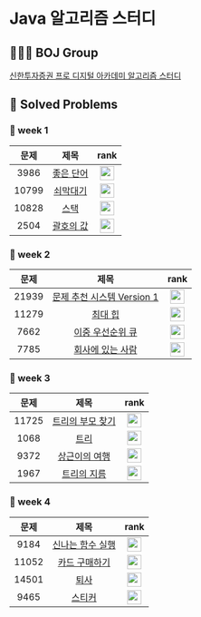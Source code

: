 # Java 알고리즘 스터디

## 🧑🏻‍💻 BOJ Group
 
[신한투자증권 프로 디지털 아카데미 알고리즘 스터디](https://www.acmicpc.net/group/19666)

## 📌 Solved Problems

### 🚩 week 1
| 문제 | 제목 | rank |
| :--: | :--: | :--: |
| 3986 | [좋은 단어](https://www.acmicpc.net/problem/3986) | <img height="25px" width="25px" src="https://static.solved.ac/tier_small/7.svg"/> |
| 10799 | [쇠막대기](https://www.acmicpc.net/problem/10799) | <img height="25px" width="25px" src="https://static.solved.ac/tier_small/9.svg"/> |
| 10828 | [스택](https://www.acmicpc.net/problem/10828) | <img height="25px" width="25px" src="https://static.solved.ac/tier_small/7.svg"/> |
| 2504 | [괄호의 값](https://www.acmicpc.net/problem/2504) | <img height="25px" width="25px" src="https://static.solved.ac/tier_small/11.svg"/> |


### 🚩 week 2
| 문제 | 제목 | rank |
| :--: | :--: | :--: |
| 21939 | [문제 추천 시스템 Version 1](https://www.acmicpc.net/problem/21939) | <img height="25px" width="25px" src="https://static.solved.ac/tier_small/12.svg"/> |
| 11279 | [최대 힙](https://www.acmicpc.net/problem/11279) | <img height="25px" width="25px" src="https://static.solved.ac/tier_small/9.svg"/> |
| 7662 | [이중 우선순위 큐](https://www.acmicpc.net/problem/7662) | <img height="25px" width="25px" src="https://static.solved.ac/tier_small/12.svg"/> |
| 7785 | [회사에 있는 사람](https://www.acmicpc.net/problem/7785) | <img height="25px" width="25px" src="https://static.solved.ac/tier_small/6.svg"/> |

### 🚩 week 3
| 문제 | 제목 | rank |
| :--: | :--: | :--: |
| 11725 | [트리의 부모 찾기](https://www.acmicpc.net/problem/11725) | <img height="25px" width="25px" src="https://static.solved.ac/tier_small/9.svg"/> |
| 1068 | [트리](https://www.acmicpc.net/problem/1068) | <img height="25px" width="25px" src="https://static.solved.ac/tier_small/11.svg"/> |
| 9372 | [상근이의 여행](https://www.acmicpc.net/problem/9372) | <img height="25px" width="25px" src="https://static.solved.ac/tier_small/7.svg"/> |
| 1967 | [트리의 지름](https://www.acmicpc.net/problem/1967) | <img height="25px" width="25px" src="https://static.solved.ac/tier_small/12.svg"/> |

### 🚩 week 4

| 문제 |  제목 |  rank |
| :---: | :---: | :---: |
| 9184  | [신나는 함수 실행](https://www.acmicpc.net/problem/9184) | <img height="25px" width="25px" src="https://static.solved.ac/tier_small/9.svg"/>  |
| 11052 |  [카드 구매하기](https://www.acmicpc.net/problem/11052)  | <img height="25px" width="25px" src="https://static.solved.ac/tier_small/10.svg"/> |
| 14501 |      [퇴사](https://www.acmicpc.net/problem/14501)       | <img height="25px" width="25px" src="https://static.solved.ac/tier_small/8.svg"/>  |
| 9465  |      [스티커](https://www.acmicpc.net/problem/9465)      | <img height="25px" width="25px" src="https://static.solved.ac/tier_small/10.svg"/> |